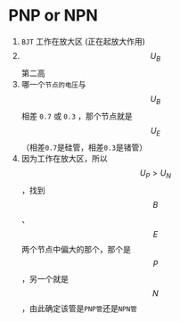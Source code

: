 # PNP or NPN

1. `BJT` 工作在放大区 \(正在起放大作用\)
2. $$U_B$$ 第二高
3. 哪一个`节点的电压`与 $$U_B$$ 相差 `0.7` 或 `0.3` ，那个节点就是 $$U_E$$ （相差`0.7`是硅管，相差`0.3`是锗管）
4. 因为工作在放大区，所以 $$U_P > U_N$$，找到 $$B$$、$$E$$ 两个节点中偏大的那个，那个是 $$P$$ ，另一个就是 $$N$$，由此确定该管是`PNP管`还是`NPN管`

